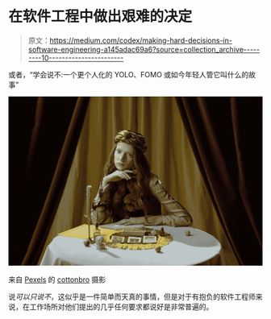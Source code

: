 # 在软件工程中做出艰难的决定

> 原文：<https://medium.com/codex/making-hard-decisions-in-software-engineering-a145adac69a6?source=collection_archive---------10----------------------->

或者，“学会说不:一个更个人化的 YOLO、FOMO 或如今年轻人管它叫什么的故事”

![](img/a1ed31aec796aa761519547fada16cbf.png)

来自 [Pexels](https://www.pexels.com/photo/a-woman-sitting-at-the-table-7181696/?utm_content=attributionCopyText&utm_medium=referral&utm_source=pexels) 的 [cottonbro](https://www.pexels.com/@cottonbro?utm_content=attributionCopyText&utm_medium=referral&utm_source=pexels) 摄影

说*可以只说不*，这似乎是一件简单而天真的事情，但是对于有抱负的软件工程师来说，在工作场所对他们提出的几乎任何要求都说好是非常普遍的。